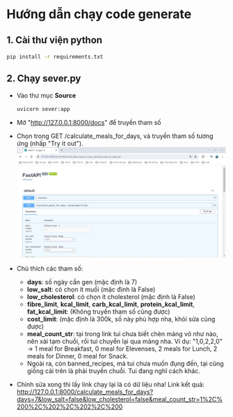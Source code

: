 # Hướng dẫn chạy code generate

## 1. Cài thư viện python

```bash
pip install -r requirements.txt
```

## 2. Chạy sever.py

- Vào thư mục **Source**

  ```bash
  uvicorn sever:app
  ```

- Mở "http://127.0.0.1:8000/docs" để truyền tham số
- Chọn trong GET /calculate_meals_for_days, và truyền tham số tương ứng (nhấp "Try it out").
  ![Ảnh minh họa](fastapi_docs.jpg)
- Chú thích các tham số:
  - **days**: số ngày cần gen (mặc định là 7)
  - **low_salt**: có chọn ít muối (mặc định là False)
  - **low_cholesterol**: có chọn ít cholesterol (mặc định là False)
  - **fibre_limit**, **kcal_limit**, **carb_kcal_limit**, **protein_kcal_limit**, **fat_kcal_limit**: (Không truyền tham số cũng được)
  - **cost_limit**: (mặc định là 300k, số này phù hợp nha, khỏi sửa cũng được)
  - **meal_count_str**: tại trong link tui chưa biết chèn mảng vô như nào, nên xài tạm chuỗi, rồi tui chuyển lại qua mảng nha.
    Ví dụ: "1,0,2,2,0"
    $\rightarrow$ 1 meal for Breakfast, 0 meal for Elevenses, 2 meals for Lunch, 2 meals for Dinner, 0 meal for Snack.
  - Ngoài ra, còn banned_recipes, mà tui chưa muốn đụng đến, tại cũng giống cái trên là phải truyền chuỗi. Tui đang nghĩ cách khác.
- Chỉnh sửa xong thì lấy link chạy lại là có dữ liệu nha!
  Link kết quả: http://127.0.0.1:8000/calculate_meals_for_days?days=7&low_salt=false&low_cholesterol=false&meal_count_str=1%2C%200%2C%202%2C%202%2C%200
